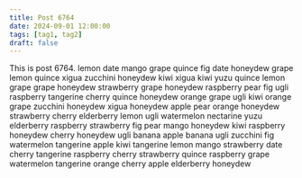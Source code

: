 ```yaml
---
title: Post 6764
date: 2024-09-01 12:00:00
tags: [tag1, tag2]
draft: false
---
```

This is post 6764.
lemon
date
mango
grape
quince
fig
date
honeydew
grape
lemon
quince
xigua
zucchini
honeydew
kiwi
xigua
kiwi
yuzu
quince
lemon
grape
grape
honeydew
strawberry
grape
honeydew
raspberry
pear
fig
ugli
raspberry
tangerine
cherry
quince
honeydew
orange
grape
ugli
kiwi
orange
grape
zucchini
honeydew
xigua
honeydew
apple
pear
orange
honeydew
strawberry
cherry
elderberry
lemon
ugli
watermelon
nectarine
yuzu
elderberry
raspberry
strawberry
fig
pear
mango
honeydew
kiwi
raspberry
honeydew
cherry
honeydew
ugli
banana
apple
banana
ugli
zucchini
fig
watermelon
tangerine
apple
kiwi
tangerine
lemon
mango
strawberry
date
cherry
tangerine
raspberry
cherry
strawberry
quince
raspberry
grape
watermelon
tangerine
orange
cherry
apple
elderberry
honeydew
